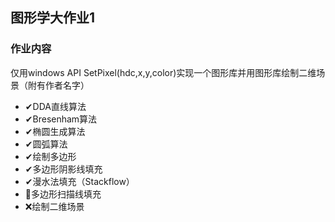 ## 图形学大作业1

### 作业内容

仅用windows API SetPixel(hdc,x,y,color)实现一个图形库并用图形库绘制二维场景（附有作者名字）

+ ✔DDA直线算法
+ ✔Bresenham算法
+ ✔椭圆生成算法
+ ✔圆弧算法
+ ✔绘制多边形
+ ✔多边形阴影线填充
+ ✔漫水法填充（Stackflow）
+ 💢多边形扫描线填充
+ ❌绘制二维场景

